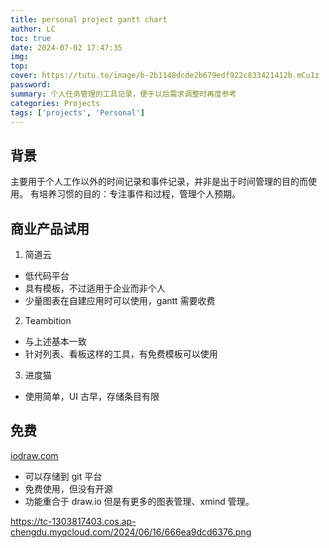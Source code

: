 ```yaml
---
title: personal project gantt chart
author: LC
toc: true
date: 2024-07-02 17:47:35
img: 
top:
cover: https://tutu.to/image/b-2b1148dcde2b679edf922c833421412b.mCu1z
password:
summary: 个人任务管理的工具记录，便于以后需求调整时再度参考
categories: Projects
tags: ['projects', 'Personal']
---
```

## 背景
主要用于个人工作以外的时间记录和事件记录，并非是出于时间管理的目的而使用。
有培养习惯的目的：专注事件和过程，管理个人预期。

## 商业产品试用
1. 简道云
- 低代码平台
- 具有模板，不过适用于企业而非个人
- 少量图表在自建应用时可以使用，gantt 需要收费
2. Teambition
- 与上述基本一致
- 针对列表、看板这样的工具，有免费模板可以使用
3. 进度猫
- 使用简单，UI 古早，存储条目有限

## 免费
[iodraw.com](https://www.iodraw.com/)
- 可以存储到 git 平台
- 免费使用，但没有开源
- 功能重合于 draw.io 但是有更多的图表管理、xmind 管理。


https://tc-1303817403.cos.ap-chengdu.myqcloud.com/2024/06/16/666ea9dcd6376.png